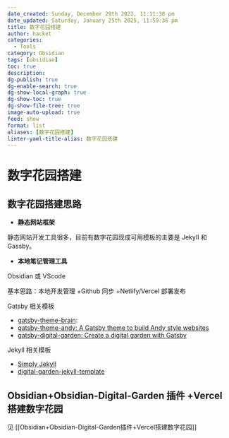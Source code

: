 ```yaml
---
date_created: Sunday, December 29th 2022, 11:11:38 pm
date_updated: Saturday, January 25th 2025, 11:59:36 pm
title: 数字花园搭建
author: hacket
categories:
  - Tools
category: Obsidian
tags: [obsidian]
toc: true
description: 
dg-publish: true
dg-enable-search: true
dg-show-local-graph: true
dg-show-toc: true
dg-show-file-tree: true
image-auto-upload: true
feed: show
format: list
aliases: [数字花园搭建]
linter-yaml-title-alias: 数字花园搭建
---
```


# 数字花园搭建

## 数字花园搭建思路

- **静态网站框架**

静态网站开发工具很多，目前有数字花园现成可用模板的主要是 JekyII 和 Gassby。

- **本地笔记管理工具**

Obsidian 或 VScode

基本思路：本地开发管理 +Github 同步 +Netlify/Vercel 部署发布

Gatsby 相关模板

- [gatsby-theme-brain](https://github.com/aengusmcmillin/gatsby-theme-brain):
- [gatsby-theme-andy: A Gatsby theme to build Andy style websites](https://github.com/aravindballa/gatsby-theme-andy)
- [gatsby-digital-garden: Create a digital garden with Gatsby](https://github.com/mathieudutour/gatsby-digital-garden/)

Jekyll 相关模板

- [Simply Jekyll](https://simply-jekyll.netlify.app/posts/introduction-to-simply-jekyll)
- [digital-garden-jekyll-template](https://github.com/maximevaillancourt/digital-garden-jekyll-template)

## Obsidian+Obsidian-Digital-Garden 插件 +Vercel 搭建数字花园

见 [[Obsidian+Obsidian-Digital-Garden插件+Vercel搭建数字花园]]
